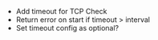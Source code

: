 - Add timeout for TCP Check
- Return error on start if timeout > interval
- Set timeout config as optional?
